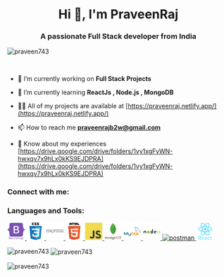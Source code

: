  <h1 align="center">Hi 👋, I'm PraveenRaj</h1>
<h3 align="center">A passionate Full Stack developer from India</h3>

<p align="left"> <img src="https://komarev.com/ghpvc/?username=praveen743&label=Profile%20views&color=0e75b6&style=flat" alt="praveen743" /> </p>

<p align="left"> <a href="https://twitter.com/" target="blank"><img src="https://img.shields.io/twitter/follow/?logo=twitter&style=for-the-badge" alt="" /></a> </p>

- 🔭 I’m currently working on **Full Stack Projects**

- 🌱 I’m currently learning **ReactJs , Node.js , MongoDB**

- 👨‍💻 All of my projects are available at [https://praveenraj.netlify.app/](https://praveenraj.netlify.app/)

- 📫 How to reach me **praveenrajb2w@gmail.com**

- 📄 Know about my experiences [https://drive.google.com/drive/folders/1vy1xgFyWN-hwxqv7x9hLx0kKS9EJDPRA](https://drive.google.com/drive/folders/1vy1xgFyWN-hwxqv7x9hLx0kKS9EJDPRA)

<h3 align="left">Connect with me:</h3>
<p align="left">
</p>

<h3 align="left">Languages and Tools:</h3>
<p align="left"> <a href="https://getbootstrap.com" target="_blank" rel="noreferrer"> <img src="https://raw.githubusercontent.com/devicons/devicon/master/icons/bootstrap/bootstrap-plain-wordmark.svg" alt="bootstrap" width="40" height="40"/> </a> <a href="https://www.w3schools.com/css/" target="_blank" rel="noreferrer"> <img src="https://raw.githubusercontent.com/devicons/devicon/master/icons/css3/css3-original-wordmark.svg" alt="css3" width="40" height="40"/> </a> <a href="https://expressjs.com" target="_blank" rel="noreferrer"> <img src="https://raw.githubusercontent.com/devicons/devicon/master/icons/express/express-original-wordmark.svg" alt="express" width="40" height="40"/> </a> <a href="https://www.w3.org/html/" target="_blank" rel="noreferrer"> <img src="https://raw.githubusercontent.com/devicons/devicon/master/icons/html5/html5-original-wordmark.svg" alt="html5" width="40" height="40"/> </a> <a href="https://developer.mozilla.org/en-US/docs/Web/JavaScript" target="_blank" rel="noreferrer"> <img src="https://raw.githubusercontent.com/devicons/devicon/master/icons/javascript/javascript-original.svg" alt="javascript" width="40" height="40"/> </a> <a href="https://www.mongodb.com/" target="_blank" rel="noreferrer"> <img src="https://raw.githubusercontent.com/devicons/devicon/master/icons/mongodb/mongodb-original-wordmark.svg" alt="mongodb" width="40" height="40"/> </a> <a href="https://www.mysql.com/" target="_blank" rel="noreferrer"> <img src="https://raw.githubusercontent.com/devicons/devicon/master/icons/mysql/mysql-original-wordmark.svg" alt="mysql" width="40" height="40"/> </a> <a href="https://nodejs.org" target="_blank" rel="noreferrer"> <img src="https://raw.githubusercontent.com/devicons/devicon/master/icons/nodejs/nodejs-original-wordmark.svg" alt="nodejs" width="40" height="40"/> </a> <a href="https://postman.com" target="_blank" rel="noreferrer"> <img src="https://www.vectorlogo.zone/logos/getpostman/getpostman-icon.svg" alt="postman" width="40" height="40"/> </a> <a href="https://reactjs.org/" target="_blank" rel="noreferrer"> <img src="https://raw.githubusercontent.com/devicons/devicon/master/icons/react/react-original-wordmark.svg" alt="react" width="40" height="40"/> </a> </p>

<p><img align="left" src="https://github-readme-stats.vercel.app/api/top-langs?username=praveen743&show_icons=true&locale=en&layout=compact" alt="praveen743" /></p>

<p>&nbsp;<img align="center" src="https://github-readme-stats.vercel.app/api?username=praveen743&show_icons=true&locale=en" alt="praveen743" /></p>

<p><img align="center" src="https://github-readme-streak-stats.herokuapp.com/?user=praveen743&" alt="praveen743" /></p>
